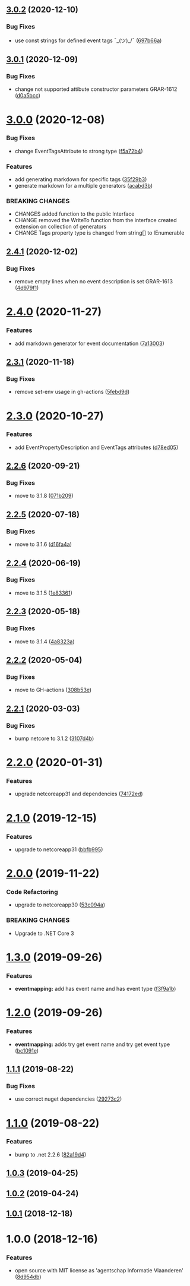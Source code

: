 ## [3.0.2](https://github.com/informatievlaanderen/event-handling/compare/v3.0.1...v3.0.2) (2020-12-10)


### Bug Fixes

* use const strings for defined event tags ¯\_(ツ)_/¯ ([697b66a](https://github.com/informatievlaanderen/event-handling/commit/697b66a2a363092b9ed41a7b051e7f6585742182))

## [3.0.1](https://github.com/informatievlaanderen/event-handling/compare/v3.0.0...v3.0.1) (2020-12-09)


### Bug Fixes

* change not supported attibute constructor parameters GRAR-1612 ([d0a5bcc](https://github.com/informatievlaanderen/event-handling/commit/d0a5bcc1a6ba85b5f516fd433c8db2a5d77728bd))

# [3.0.0](https://github.com/informatievlaanderen/event-handling/compare/v2.4.1...v3.0.0) (2020-12-08)


### Bug Fixes

* change EventTagsAttribute to strong type ([f5a72b4](https://github.com/informatievlaanderen/event-handling/commit/f5a72b4ea1001267de036d049bc8d2a6476c79a3))


### Features

* add generating markdown for specific tags ([35f29b3](https://github.com/informatievlaanderen/event-handling/commit/35f29b3833a8a3ec99c335c2141344c0540149b5))
* generate markdown for a multiple generators ([acabd3b](https://github.com/informatievlaanderen/event-handling/commit/acabd3b20fd38ded75ffd822e37ade73371521af))


### BREAKING CHANGES

* CHANGES
added function to the public Interface
* CHANGE
removed the WriteTo function from the interface
created extension on collection of generators
* CHANGE
Tags property type is changed from string[] to IEnumerable<EventTag>

## [2.4.1](https://github.com/informatievlaanderen/event-handling/compare/v2.4.0...v2.4.1) (2020-12-02)


### Bug Fixes

* remove empty lines when no event description is set GRAR-1613 ([4d979f1](https://github.com/informatievlaanderen/event-handling/commit/4d979f1023f0ece118c2a2016faeaa6654f2c8d8))

# [2.4.0](https://github.com/informatievlaanderen/event-handling/compare/v2.3.1...v2.4.0) (2020-11-27)


### Features

* add markdown generator for event documentation ([7a13003](https://github.com/informatievlaanderen/event-handling/commit/7a130038b6b88f3801200c65393dd7c602c14958))

## [2.3.1](https://github.com/informatievlaanderen/event-handling/compare/v2.3.0...v2.3.1) (2020-11-18)


### Bug Fixes

* remove set-env usage in gh-actions ([5febd9d](https://github.com/informatievlaanderen/event-handling/commit/5febd9d43045e962469a5657c8ab51bf605a9f17))

# [2.3.0](https://github.com/informatievlaanderen/event-handling/compare/v2.2.6...v2.3.0) (2020-10-27)


### Features

* add EventPropertyDescription and EventTags attributes ([d78ed05](https://github.com/informatievlaanderen/event-handling/commit/d78ed0517138a557ec45bf57635062e630bf066e))

## [2.2.6](https://github.com/informatievlaanderen/event-handling/compare/v2.2.5...v2.2.6) (2020-09-21)


### Bug Fixes

* move to 3.1.8 ([071b209](https://github.com/informatievlaanderen/event-handling/commit/071b209306618143b037acfe5d2590fb75b0902a))

## [2.2.5](https://github.com/informatievlaanderen/event-handling/compare/v2.2.4...v2.2.5) (2020-07-18)


### Bug Fixes

* move to 3.1.6 ([d16fa4a](https://github.com/informatievlaanderen/event-handling/commit/d16fa4adf39e7d63bba4a2662ca86169a2f2ead2))

## [2.2.4](https://github.com/informatievlaanderen/event-handling/compare/v2.2.3...v2.2.4) (2020-06-19)


### Bug Fixes

* move to 3.1.5 ([1e83361](https://github.com/informatievlaanderen/event-handling/commit/1e83361a446d6457f1e0b82c7a168f035bcf5fc0))

## [2.2.3](https://github.com/informatievlaanderen/event-handling/compare/v2.2.2...v2.2.3) (2020-05-18)


### Bug Fixes

* move to 3.1.4 ([4a8323a](https://github.com/informatievlaanderen/event-handling/commit/4a8323a04f410a3a458998ab6ba8f023ccff889d))

## [2.2.2](https://github.com/informatievlaanderen/event-handling/compare/v2.2.1...v2.2.2) (2020-05-04)


### Bug Fixes

* move to GH-actions ([308b53e](https://github.com/informatievlaanderen/event-handling/commit/308b53e082a6827e132870c4adf93cceb6fd71d3))

## [2.2.1](https://github.com/informatievlaanderen/event-handling/compare/v2.2.0...v2.2.1) (2020-03-03)


### Bug Fixes

* bump netcore to 3.1.2 ([3107d4b](https://github.com/informatievlaanderen/event-handling/commit/3107d4b3a8ae295735ccfd98c9e3b5cc16cb09ff))

# [2.2.0](https://github.com/informatievlaanderen/event-handling/compare/v2.1.0...v2.2.0) (2020-01-31)


### Features

* upgrade netcoreapp31 and dependencies ([74172ed](https://github.com/informatievlaanderen/event-handling/commit/74172ed1b0cc4be88cede7966fbf5fd0fe7d346d))

# [2.1.0](https://github.com/informatievlaanderen/event-handling/compare/v2.0.0...v2.1.0) (2019-12-15)


### Features

* upgrade to netcoreapp31 ([bbfb995](https://github.com/informatievlaanderen/event-handling/commit/bbfb995f03e76272f27613638e9e96e1f9eba134))

# [2.0.0](https://github.com/informatievlaanderen/event-handling/compare/v1.3.0...v2.0.0) (2019-11-22)


### Code Refactoring

* upgrade to netcoreapp30 ([53c094a](https://github.com/informatievlaanderen/event-handling/commit/53c094a))


### BREAKING CHANGES

* Upgrade to .NET Core 3

# [1.3.0](https://github.com/informatievlaanderen/event-handling/compare/v1.2.0...v1.3.0) (2019-09-26)


### Features

* **eventmapping:** add has event name and has event type ([f3f9a1b](https://github.com/informatievlaanderen/event-handling/commit/f3f9a1b))

# [1.2.0](https://github.com/informatievlaanderen/event-handling/compare/v1.1.1...v1.2.0) (2019-09-26)


### Features

* **eventmapping:** adds try get event name and try get event type ([bc1091e](https://github.com/informatievlaanderen/event-handling/commit/bc1091e))

## [1.1.1](https://github.com/informatievlaanderen/event-handling/compare/v1.1.0...v1.1.1) (2019-08-22)


### Bug Fixes

* use correct nuget dependencies ([29273c2](https://github.com/informatievlaanderen/event-handling/commit/29273c2))

# [1.1.0](https://github.com/informatievlaanderen/event-handling/compare/v1.0.3...v1.1.0) (2019-08-22)


### Features

* bump to .net 2.2.6 ([82a19d4](https://github.com/informatievlaanderen/event-handling/commit/82a19d4))

## [1.0.3](https://github.com/informatievlaanderen/event-handling/compare/v1.0.2...v1.0.3) (2019-04-25)

## [1.0.2](https://github.com/informatievlaanderen/event-handling/compare/v1.0.1...v1.0.2) (2019-04-24)

## [1.0.1](https://github.com/informatievlaanderen/event-handling/compare/v1.0.0...v1.0.1) (2018-12-18)

# 1.0.0 (2018-12-16)


### Features

* open source with MIT license as 'agentschap Informatie Vlaanderen' ([8d954db](https://github.com/informatievlaanderen/event-handling/commit/8d954db))
